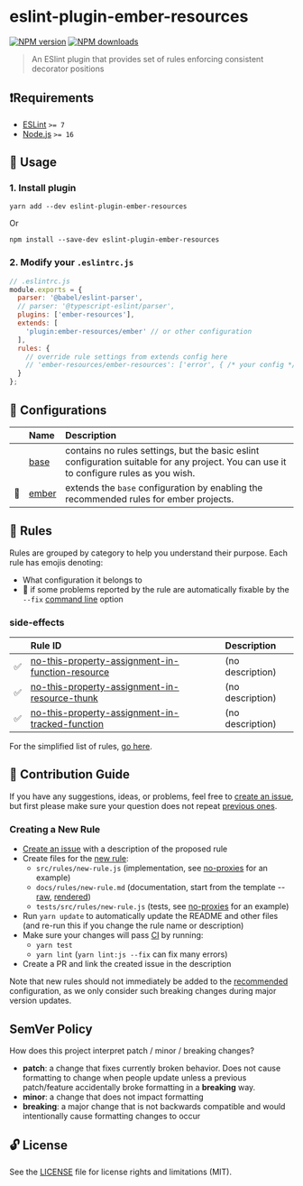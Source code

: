# eslint-plugin-ember-resources

[![NPM version](https://img.shields.io/npm/v/eslint-plugin-ember-resources.svg?style=flat)](https://npmjs.org/package/eslint-plugin-ember-resources)
[![NPM downloads](https://img.shields.io/npm/dm/eslint-plugin-ember-resources.svg?style=flat)](https://npmjs.org/package/eslint-plugin-ember-resources)

> An ESlint plugin that provides set of rules enforcing consistent decorator positions

## ❗️Requirements

- [ESLint](https://eslint.org/) `>= 7`
- [Node.js](https://nodejs.org/) `>= 16`

## 🚀 Usage

### 1. Install plugin

```shell
yarn add --dev eslint-plugin-ember-resources
```

Or

```shell
npm install --save-dev eslint-plugin-ember-resources
```

### 2. Modify your `.eslintrc.js`

```javascript
// .eslintrc.js
module.exports = {
  parser: '@babel/eslint-parser',
  // parser: '@typescript-eslint/parser',
  plugins: ['ember-resources'],
  extends: [
    'plugin:ember-resources/ember' // or other configuration
  ],
  rules: {
    // override rule settings from extends config here
    // 'ember-resources/ember-resources': ['error', { /* your config */ }]
  }
};
```

## 🧰 Configurations

|    | Name | Description |
|:---|:-----|:------------|
| | [base](./src/config/base.js) | contains no rules settings, but the basic eslint configuration suitable for any project. You can use it to configure rules as you wish. |
| :hamster: | [ember](./src/config/ember.js) | extends the `base` configuration by enabling the recommended rules for ember projects. |

## 🍟 Rules

Rules are grouped by category to help you understand their purpose. Each rule has emojis denoting:

- What configuration it belongs to
- :wrench: if some problems reported by the rule are automatically fixable by the `--fix` [command line](https://eslint.org/docs/user-guide/command-line-interface#fixing-problems) option

<!--RULES_TABLE_START-->

### side-effects

|    | Rule ID | Description |
|:---|:--------|:------------|
| :white_check_mark: | [no-this-property-assignment-in-function-resource](./docs/rules/no-this-property-assignment-in-function-resource.md) | (no description) |
| :white_check_mark: | [no-this-property-assignment-in-resource-thunk](./docs/rules/no-this-property-assignment-in-resource-thunk.md) | (no description) |
| :white_check_mark: | [no-this-property-assignment-in-tracked-function](./docs/rules/no-this-property-assignment-in-tracked-function.md) | (no description) |

<!--RULES_TABLE_END-->

For the simplified list of rules, [go here](./src/index.js).

## 🍻 Contribution Guide

If you have any suggestions, ideas, or problems, feel free to [create an issue](https://github.com/NullVoxPopuli/eslint-plugin-ember-resources/issues/new), but first please make sure your question does not repeat [previous ones](https://github.com/NullVoxPopuli/eslint-plugin-ember-resources/issues).

### Creating a New Rule

- [Create an issue](https://github.com/NullVoxPopuli/eslint-plugin-ember-resources/issues/new) with a description of the proposed rule
- Create files for the [new rule](https://eslint.org/docs/developer-guide/working-with-rules):
  - `src/rules/new-rule.js` (implementation, see [no-proxies](src/rules/no-proxies.js) for an example)
  - `docs/rules/new-rule.md` (documentation, start from the template -- [raw](https://raw.githubusercontent.com/NullVoxPopuli/eslint-plugin-ember-resources/master/docs/rules/_TEMPLATE_.md), [rendered](docs/rules/_TEMPLATE_.md))
  - `tests/src/rules/new-rule.js` (tests, see [no-proxies](tests/src/rules/no-proxies.js) for an example)
- Run `yarn update` to automatically update the README and other files (and re-run this if you change the rule name or description)
- Make sure your changes will pass [CI](.travis.yml) by running:
  - `yarn test`
  - `yarn lint` (`yarn lint:js --fix` can fix many errors)
- Create a PR and link the created issue in the description

Note that new rules should not immediately be added to the [recommended](./src/recommended-rules.js) configuration, as we only consider such breaking changes during major version updates.

## SemVer Policy

How does this project interpret patch / minor / breaking changes?

- **patch**: a change that fixes currently broken behavior. Does not cause formatting to change when people update unless a previous patch/feature accidentally broke formatting in a **breaking** way.
- **minor**: a change that does not impact formatting
- **breaking**: a major change that is not backwards compatible and would intentionally cause formatting changes to occur

## 🔓 License

See the [LICENSE](LICENSE.md) file for license rights and limitations (MIT).

